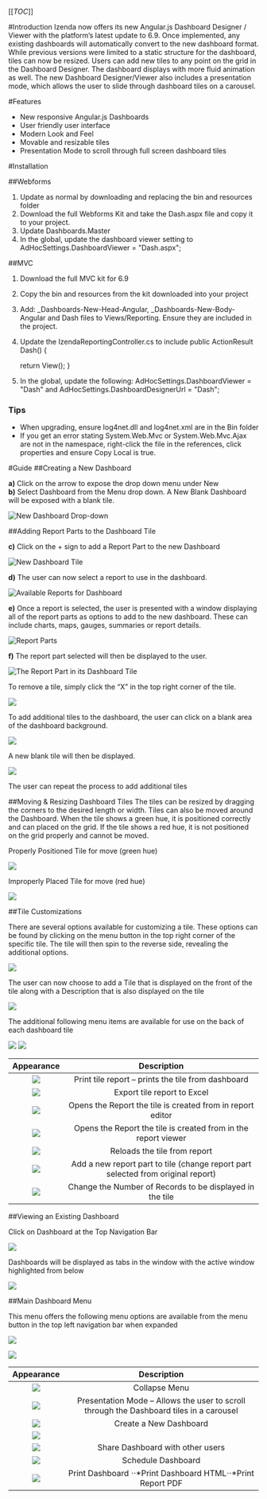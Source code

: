 [[_TOC_]]

#Introduction
Izenda now offers its new Angular.js Dashboard Designer / Viewer with the platform’s latest update to 6.9. Once implemented, any existing dashboards will automatically convert to the new dashboard format. While previous versions were limited to a static structure for the dashboard, tiles can now be resized. Users can add new tiles to any point on the grid in the Dashboard Designer. The dashboard displays with more fluid animation as well. The new Dashboard Designer/Viewer also includes a presentation mode, which allows the user to slide through dashboard tiles on a carousel.


#Features

* New responsive Angular.js Dashboards 
* User friendly user interface
* Modern Look and Feel
* Movable and resizable tiles
* Presentation Mode to scroll through full screen dashboard tiles

#Installation

##Webforms

1. Update as normal by downloading and replacing the bin and resources folder
2. Download the full Webforms Kit and take the Dash.aspx file and copy it to your project.
1. Update Dashboards.Master
3. In the global, update the dashboard viewer setting to AdHocSettings.DashboardViewer = "Dash.aspx";

##MVC

1. Download the full MVC kit for 6.9
2. Copy the bin and resources from the kit downloaded into your project
3. Add:  _Dashboards-New-Head-Angular, _Dashboards-New-Body-Angular and Dash files to Views/Reporting. Ensure they are included in the project.
4. Update the IzendaReportingController.cs to include
    public ActionResult Dash() {

      return View();
    }
5. In the global, update the following: AdHocSettings.DashboardViewer = "Dash" and AdHocSettings.DashboardDesignerUrl = "Dash";

### Tips
* When upgrading, ensure log4net.dll and log4net.xml are in the Bin folder
* If you get an error stating System.Web.Mvc or System.Web.Mvc.Ajax are not in the namespace, right-click the file in the references, click properties and ensure Copy Local is true.

#Guide
##Creating a New Dashboard

**a)** Click on the arrow to expose the drop down menu under New  
**b)** Select Dashboard from the Menu drop down. A New Blank Dashboard will be exposed with a blank tile.

![](/Guides/Dashboards-v2/1.png "New Dashboard Drop-down")  

##Adding Report Parts to the Dashboard Tile  

**c)** Click on the + sign to add a Report Part to the new Dashboard  

 ![](/Guides/Dashboards-v2/2.png "New Dashboard Tile")

**d)** The user can now select a report to use in the dashboard. 

 ![](/Guides/Dashboards-v2/3.png "Available Reports for Dashboard")

**e)** Once a report is selected, the user is presented with a window displaying all of the report parts as options to add to the new dashboard. These can include charts, maps, gauges, summaries or report details.

 ![](/Guides/Dashboards-v2/4.png "Report Parts")

**f)** The report part selected will then be displayed to the user.

 ![](/Guides/Dashboards-v2/5.png "The Report Part in its Dashboard Tile")

To remove a tile, simply click the “X” in the top right corner of the tile.

![](/Guides/Dashboards-v2/10.png)

To add additional tiles to the dashboard, the user can click on a blank area of the dashboard background. 

 ![](/Guides/Dashboards-v2/6.png)

A new blank tile will then be displayed.

 ![](/Guides/Dashboards-v2/7.png)

The user can repeat the process to add additional tiles

##Moving & Resizing Dashboard Tiles
The tiles can be resized by dragging the corners to the desired length or width.
Tiles can also be moved around the Dashboard. When the tile shows a green hue, it is positioned correctly and can placed on the grid. If the tile shows a red hue, it is not positioned on the grid properly and cannot be moved.

Properly Positioned Tile for move (green hue)

![](/Guides/Dashboards-v2/8.png)

Improperly Placed Tile for move (red hue)

![](/Guides/Dashboards-v2/9.png)

##Tile Customizations

There are several options available for customizing a tile. These options can be found by clicking on the menu button in the top right corner of the specific tile. The tile will then spin to the reverse side, revealing the additional options. 

![](/Guides/Dashboards-v2/11.png)

The user can now choose to add a Tile that is displayed on the front of the tile along with a Description that is also displayed on the tile

![](/Guides/Dashboards-v2/12.png)

The additional following menu items are available for use on the back of each dashboard tile

![](/Guides/Dashboards-v2/13.png)
![](/Guides/Dashboards-v2/14.png)


|**Appearance**|**Description**|
|:------------:|:-------------:|
|![](/Guides/Dashboards-v2/15.png)|Print tile report – prints the tile from dashboard|
|![](/Guides/Dashboards-v2/16.png)|Export tile report to Excel|
|![](/Guides/Dashboards-v2/17.png)|Opens the Report the tile is created from in report editor|
|![](/Guides/Dashboards-v2/18.png)|Opens the Report the tile is created from in the report viewer|
|![](/Guides/Dashboards-v2/19.png)|Reloads the tile from report|
|![](/Guides/Dashboards-v2/20.png)|Add a new report part to tile (change report part selected from original report)|
|![](/Guides/Dashboards-v2/21.png)|Change the Number of Records to be displayed in the tile|


##Viewing an Existing Dashboard

Click on Dashboard at the Top Navigation Bar

![](/Guides/Dashboards-v2/22.png)

Dashboards will be displayed as tabs in the window with the active window highlighted from below

![](/Guides/Dashboards-v2/23.png)


##Main Dashboard Menu

This menu offers the following menu options are available from the menu button in the top left navigation bar when expanded

![](/Guides/Dashboards-v2/24.png)

![](/Guides/Dashboards-v2/25.png)

|**Appearance**|**Description**|
|:------------:|:-------------:|
|![](/Guides/Dashboards-v2/26.png)|Collapse Menu|
|![](/Guides/Dashboards-v2/27.png)|Presentation Mode – Allows the user to scroll through the Dashboard tiles in a carousel |
|![](/Guides/Dashboards-v2/28.png)|Create a New Dashboard|
|![](/Guides/Dashboards-v2/29.png)||
|![](/Guides/Dashboards-v2/30.png)|Share Dashboard with other users |
|![](/Guides/Dashboards-v2/31.png)|Schedule Dashboard|
|![](/Guides/Dashboards-v2/32.png)|Print Dashboard ⋅⋅*Print Dashboard HTML⋅⋅*Print Report PDF|

